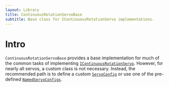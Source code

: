 ```yaml
---
layout: Library
title: ContinuousRotationServoBase
subtitle: Base class for IContinuousRotationServo implementations.
---
```


# Intro

`ContinuousRotationServoBase` provides a base implementation for much of the common tasks of implementing [`IContinuousRotationServo`](../IContinuousRotationServo). However, for nearly all servos, a custom class is not necessary. Instead, the recommended path is to define a custom [`ServoConfig`](../ServoConfig) or use one of the pre-defined [`NamedServoConfigs`](../NamedServoConfigs).